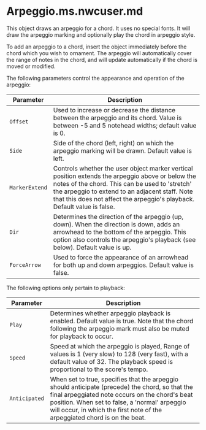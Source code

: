 # Arpeggio.ms.nwcuser.md

This object draws an arpeggio for a chord. It uses no special fonts. It will draw the arpeggio marking and optionally play the chord in arpeggio style.

To add an arpeggio to a chord, insert the object immediately before the chord which you wish to ornament. The arpeggio will automatically cover the range of notes in the chord, and will update automatically if the chord is moved or modified.

The following parameters control the appearance and operation of the arpeggio:

| Parameter | Description |
| - | - |
| `Offset` | Used to increase or decrease the distance between the arpeggio and its chord. Value is between -5 and 5 notehead widths; default value is 0. |
| `Side` | Side of the chord (left, right) on which the arpeggio marking will be drawn. Default value is left. |
| `MarkerExtend` | Controls whether the user object marker vertical position extends the arpeggio above or below the notes of the chord. This can be used to 'stretch' the arpeggio to extend to an adjacent staff. Note that this does not affect the arpeggio's playback. Default value is false. |
| `Dir` | Determines the direction of the arpeggio (up, down). When the direction is down, adds an arrowhead to the bottom of the arpeggio. This option also controls the arpeggio's playback (see below). Default value is up. |
| `ForceArrow` | Used to force the appearance of an arrowhead for both up and down arpeggios. Default value is false. |

The following options only pertain to playback:

| Parameter | Description |
| - | - |
| `Play` | Determines whether arpeggio playback is enabled. Default value is true. Note that the chord following the arpeggio mark must also be muted for playback to occur. |
| `Speed` | Speed at which the arpeggio is played, Range of values is 1 (very slow) to 128 (very fast), with a default value of 32. The playback speed is proportional to the score's tempo. |
| `Anticipated` | When set to true, specifies that the arpeggio should anticipate (precede) the chord, so that the final arpeggiated note occurs on the chord's beat position. When set to false, a 'normal' arpeggio will occur, in which the first note of the arpeggiated chord is on the beat. |
